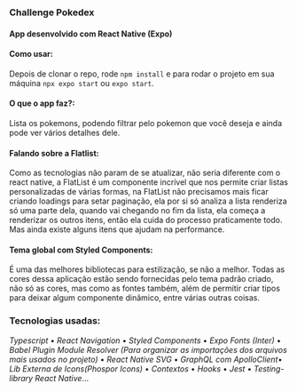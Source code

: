 ### Challenge Pokedex

#### App desenvolvido com React Native (Expo)

#### Como usar:
Depois de clonar o repo, rode `npm install` e para rodar o projeto em sua máquina `npx expo start` ou `expo start`.

#### O que o app faz?:
Lista os pokemons, podendo filtrar pelo pokemon que você deseja e ainda pode ver vários detalhes dele.

#### Falando sobre a Flatlist:
Como as tecnologias não param de se atualizar, não seria diferente com o react native, a FlatList é um componente incrível que nos permite criar listas personalizadas de várias formas, na FlatList não precisamos mais ficar criando loadings para setar paginação, ela por si só analiza a lista renderiza só uma parte dela, quando vai chegando no fim da lista, ela começa a renderizar os outros itens, então ela cuida do processo praticamente todo. Mas ainda existe alguns itens que ajudam na performance.

#### Tema global com Styled Components:
É uma das melhores bibliotecas para estilização, se não a melhor. Todas as cores dessa aplicação estão sendo fornecidas pelo tema padrão criado, não só as cores, mas como as fontes também, além de permitir criar tipos para deixar algum componente dinâmico, entre várias outras coisas.

### Tecnologias usadas: 
_Typescript_ • _React Navigation_ • _Styled Components_ • _Expo Fonts (Inter)_ • _Babel Plugin Module Resolver (Para organizar as importações dos arquivos mais usados no projeto)_ • _React Native SVG_ • _GraphQL com ApolloClient_• _Lib Externa de Icons(Phospor Icons)_ • _Contextos_ • _Hooks_ • _Jest_ • _Testing-library React Native_...

